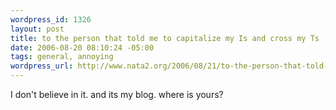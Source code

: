 ```yaml
--- 
wordpress_id: 1326
layout: post
title: to the person that told me to capitalize my Is and cross my Ts
date: 2006-08-20 08:10:24 -05:00
tags: general, annoying
wordpress_url: http://www.nata2.org/2006/08/21/to-the-person-that-told-me-to-capitalize-my-is-and-cross-my-ts/
---
```

I don't believe in it. and its my blog. where is yours?
